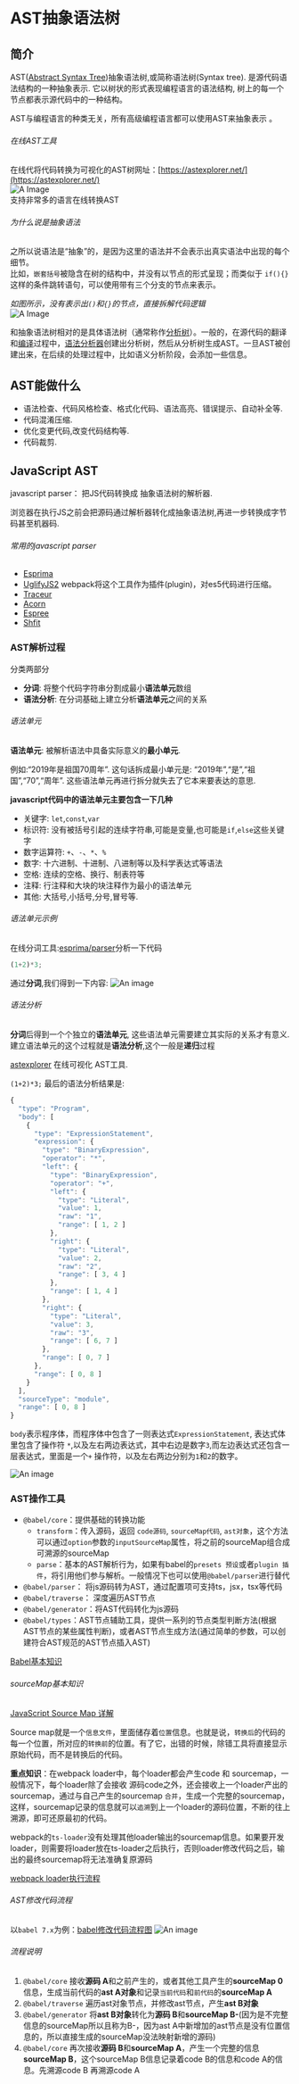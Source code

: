 <TitleList></TitleList>

# AST抽象语法树

## 简介
AST([Abstract Syntax Tree](https://zh.wikipedia.org/wiki/%E6%8A%BD%E8%B1%A1%E8%AA%9E%E6%B3%95%E6%A8%B9))抽象语法树,或简称语法树(Syntax tree). 是源代码语法结构的一种抽象表示. 它以树状的形式表现编程语言的语法结构, 树上的每一个节点都表示源代码中的一种结构。  

AST与编程语言的种类无关，所有高级编程语言都可以使用AST来抽象表示 。

###### 在线AST工具
在线代将代码转换为可视化的AST树网址：[https://astexplorer.net/](https://astexplorer.net/)   
![A Image](./images/ast-language.png)  
支持非常多的语言在线转换AST

###### 为什么说是抽象语法
之所以说语法是“抽象”的，是因为这里的语法并不会表示出真实语法中出现的每个细节。  
比如，`嵌套括号`被隐含在树的结构中，并没有以节点的形式呈现；而类似于 `if(){}` 这样的条件跳转语句，可以使用带有三个分支的节点来表示。  

*如图所示，没有表示出`()`和`{}`的节点，直接拆解代码逻辑*  
![A Image](./images/ast1.png)  

和抽象语法树相对的是具体语法树（通常称作[分析树](https://zh.wikipedia.org/wiki/%E5%88%86%E6%9E%90%E6%A0%91)）。一般的，在源代码的翻译和[编译](https://zh.wikipedia.org/wiki/%E7%B7%A8%E8%AD%AF%E5%99%A8)过程中，[语法分析器](https://zh.wikipedia.org/wiki/%E8%AF%AD%E6%B3%95%E5%88%86%E6%9E%90)创建出分析树，然后从分析树生成AST。一旦AST被创建出来，在后续的处理过程中，比如语义分析阶段，会添加一些信息。

## AST能做什么
- 语法检查、代码风格检查、格式化代码、语法高亮、错误提示、自动补全等.
- 代码混淆压缩.
- 优化变更代码,改变代码结构等.
- 代码裁剪.

## JavaScript AST
javascript parser： 把JS代码转换成 抽象语法树的解析器.  

浏览器在执行JS之前会把源码通过解析器转化成抽象语法树,再进一步转换成字节码甚至机器码.

###### 常用的javascript parser
- [Esprima](https://github.com/jquery/esprima)
- [UglifyJS2](https://github.com/mishoo/UglifyJS) webpack将这个工具作为插件(plugin)，对es5代码进行压缩。
- [Traceur](https://github.com/google/traceur-compiler)
- [Acorn](https://github.com/acornjs/acorn)
- [Espree](https://github.com/eslint/espree)
- [Shfit](https://github.com/shapesecurity/shift-parser-js)

### AST解析过程
分类两部分
- **分词**: 将整个代码字符串分割成最小**语法单元**数组
- **语法分析**: 在分词基础上建立分析**语法单元**之间的关系

###### 语法单元
**语法单元**: 被解析语法中具备实际意义的**最小单元**.  

例如:“2019年是祖国70周年”. 这句话拆成最小单元是: “2019年”,“是”,“祖国”,“70”,“周年”. 这些语法单元再进行拆分就失去了它本来要表达的意思.  

**javascript代码中的语法单元主要包含一下几种**  

- 关键字: `let`,`const`,`var`
- 标识符: 没有被括号引起的连续字符串,可能是变量,也可能是`if`,`else`这些关键字
- 数字运算符: `+`、`-`、`*`、`%`
- 数字: 十六进制、十进制、八进制等以及科学表达式等语法
- 空格: 连续的空格、换行、制表符等
- 注释: 行注释和大块的块注释作为最小的语法单元
- 其他: 大括号,小括号,分号,冒号等.

###### 语法单元示例
在线分词工具:[esprima/parser](https://esprima.org/demo/parse.html#)分析一下代码
```js
(1+2)*3;
```
通过**分词**,我们得到一下内容:
![An image](./images/ast2.png)

###### 语法分析
**分词**后得到一个个独立的**语法单元**, 这些语法单元需要建立其实际的关系才有意义. 建立语法单元的这个过程就是**语法分析**,这个一般是**递归**过程  

[astexplorer](https://astexplorer.net) 在线可视化 AST工具.  

`(1+2)*3;` 最后的语法分析结果是:
```js
{
  "type": "Program",
  "body": [
    {
      "type": "ExpressionStatement",
      "expression": {
        "type": "BinaryExpression",
        "operator": "*",
        "left": {
          "type": "BinaryExpression",
          "operator": "+",
          "left": {
            "type": "Literal",
            "value": 1,
            "raw": "1",
            "range": [ 1, 2 ]
          },
          "right": {
            "type": "Literal",
            "value": 2,
            "raw": "2",
            "range": [ 3, 4 ]
          },
          "range": [ 1, 4 ]
        },
        "right": {
          "type": "Literal",
          "value": 3,
          "raw": "3",
          "range": [ 6, 7 ]
        },
        "range": [ 0, 7 ]
      },
      "range": [ 0, 8 ]
    }
  ],
  "sourceType": "module",
  "range": [ 0, 8 ]
}
```
`body`表示程序体，而程序体中包含了一则表达式`ExpressionStatement`, 表达式体里包含了操作符 `*`,以及左右两边表达式，其中右边是数字`3`,而左边表达式还包含一层表达式，里面是一个`+` 操作符，以及左右两边分别为`1`和`2`的数字。  

![An image](./images/ast3.png)

### AST操作工具
- `@babel/core`：提供基础的转换功能
  - `transform`：传入源码，返回 `code源码`, `sourceMap代码`, `ast对象`，这个方法可以通过`option`参数的`inputSourceMap`属性，将之前的sourceMap组合成可溯源的sourceMap
  - `parse`：基本的AST解析行为，如果有babel的`presets 预设`或者`plugin 插件`，将引用他们参与解析。一般情况下也可以使用`@babel/parser`进行替代
- `@babel/parser`： 将js源码转为AST，通过配置项可支持ts，jsx，tsx等代码
- `@babel/traverse`： 深度遍历AST节点
- `@babel/generator`：将AST代码转化为js源码
- `@babel/types`：AST节点辅助工具，提供一系列的节点类型判断方法(根据AST节点的某些属性判断)，或者AST节点生成方法(通过简单的参数，可以创建符合AST规范的AST节点插入AST)  

[Babel基本知识](./babel.md)  

###### sourceMap基本知识
[JavaScript Source Map 详解](https://www.ruanyifeng.com/blog/2013/01/javascript_source_map.html)  

Source map就是一个`信息文件`，里面储存着`位置`信息。也就是说，`转换后`的代码的每一个位置，所对应的`转换前`的位置。有了它，出错的时候，除错工具将直接显示原始代码，而不是转换后的代码。  

**重点知识**：在webpack loader中，每个loader都会产生code 和 sourcemap，一般情况下，每个loader除了会接收 源码code之外，还会接收上一个loader产出的sourcemap，通过与自己产生的sourcemap `合并`，生成一个完整的sourcemap，这样，sourcemap记录的信息就可以`追溯`到上一个loader的源码位置，不断的往上溯源，即可还原最初的代码。  

webpack的`ts-loader`没有处理其他loader输出的sourcemap信息。如果要开发loader，则需要将loader放在ts-loader之后执行，否则loader修改代码之后，输出的最终sourcemap将无法准确复原源码

[webpack loader执行流程]()

###### AST修改代码流程
以`babel 7.x`为例：[babel修改代码流程图](https://docs.qq.com/flowchart/DQWJHQWpxQ1djUmxZ)
![An image](./images/ast4.png)

###### 流程说明
1. `@babel/core` 接收**源码 A**和之前产生的，或者其他工具产生的**sourceMap 0**信息，生成当前代码的**ast A对象**和记录`当前代码`和`前代码`的**sourceMap A**
2. `@babel/traverse` 遍历ast对象节点，并修改ast节点，产生**ast B对象**
3. `@babel/generator` 将**ast B对象**转化为**源码 B**和**sourceMap B-**(因为是不完整信息的sourceMap所以且称为B-，因为ast A中新增加的ast节点是没有位置信息的，所以直接生成的sourceMap没法映射新增的源码)
4. `@babel/core` 再次接收**源码 B**和**sourceMap A**，产生一个完整的信息**sourceMap B**，这个sourceMap B信息记录着code B的信息和code A的信息。先溯源code B 再溯源code A
